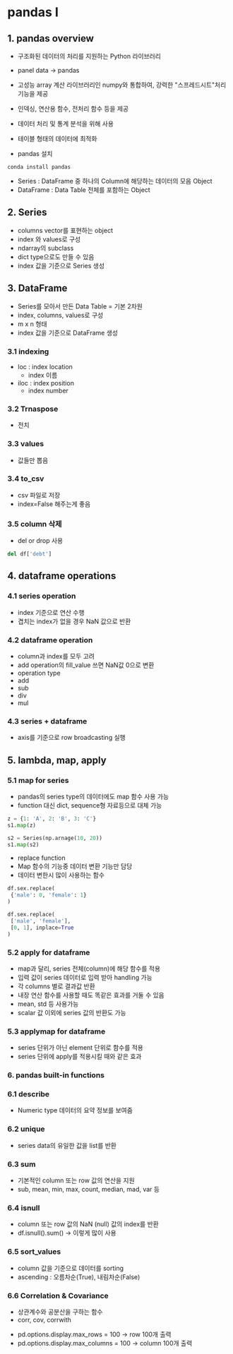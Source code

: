 # pandas I

## 1. pandas overview

- 구조화된 데이터의 처리를 지원하는 Python 라이브러리
- panel data -> pandas
- 고성능 array 계산 라이브러리인 numpy와 통합하여, 강력한 "스프레드시트"처리 기능을 제공
- 인덱싱, 연산용 함수, 전처리 함수 등을 제공
- 데이터 처리 및 통계 분석을 위해 사용

- 테이블 형태의 데이터에 최적화

- pandas 설치
 
```
conda install pandas
```

- Series : DataFrame 중 하나의 Column에 해당하는 데이터의 모음 Object
- DataFrame : Data Table 전체를 포함하는 Object

## 2. Series

- columns vector를 표현하는 object
- index 와 values로 구성
- ndarray의 subclass
- dict type으로도 만들 수 있음
- index 값을 기준으로 Series 생성

## 3. DataFrame

- Series를 모아서 만든 Data Table = 기본 2차원
- index, columns, values로 구성
- m x n 형태
- index 값을 기준으로 DataFrame 생성

### 3.1 indexing

- loc : index location
  - index 이름
- iloc : index position
  - index number

### 3.2 Trnaspose

- 전치

### 3.3 values

- 값들만 뽑음

### 3.4 to_csv

- csv 파일로 저장
- index=False 해주는게 좋음

### 3.5 column 삭제

- del or drop 사용

```python
del df['debt']
```

## 4. dataframe operations

### 4.1 series operation

- index 기준으로 연산 수행
- 겹치는 index가 없을 경우 NaN 값으로 반환

### 4.2 dataframe operation

- column과 index를 모두 고려
- add operation의 fill_value 쓰면 NaN값 0으로 변환
- operation type
 - add
 - sub
 - div
 - mul

### 4.3 series + dataframe

- axis를 기준으로 row broadcasting 실행

## 5. lambda, map, apply

### 5.1 map for series

- pandas의 series type의 데이터에도 map 함수 사용 가능
- function 대신 dict, sequence형 자료등으로 대체 가능

```python
z = {1: 'A', 2: 'B', 3: 'C'}
s1.map(z)

s2 = Series(np.arnage(10, 20))
s1.map(s2)
```

- replace function
 - Map 함수의 기능중 데이터 변환 기능만 담당
 - 데이터 변한시 많이 사용하는 함수

```python
df.sex.replace(
 {'male': 0, 'female': 1}
)

df.sex.replace(
 ['male', 'female'],
 [0, 1], inplace=True
)
```

### 5.2 apply for dataframe

- map과 달리, series 전체(column)에 해당 함수를 적용
- 입력 값이 series 데이터로 입력 받아 handling 가능
- 각 columns 별로 결과값 반환
- 내장 연산 함수를 사용할 때도 똑같은 효과를 거둘 수 있음
- mean, std 등 사용가능
- scalar 값 이외에 series 값의 반환도 가능

### 5.3 applymap for dataframe

- series 단위가 아닌 element 단위로 함수를 적용
- series 단위에 apply를 적용시킬 때와 같은 효과

### 6. pandas built-in functions

### 6.1 describe

- Numeric type 데이터의 요약 정보를 보여줌

### 6.2 unique

- series data의 유일한 값을 list를 반환

### 6.3 sum

- 기본적인 column 또는 row 값의 연산을 지원
- sub, mean, min, max, count, median, mad, var 등

### 6.4 isnull

- column 또는 row 값의 NaN (null) 값의 index를 반환
- df.isnull().sum() -> 이렇게 많이 사용

### 6.5 sort_values

- column 값을 기준으로 데이터를 sorting
- ascending : 오름차순(True), 내림차순(False)

### 6.6 Correlation & Covariance

- 상관계수와 공분산을 구하는 함수
- corr, cov, corrwith

* pd.options.display.max_rows = 100 -> row 100개 출력
* pd.options.display.max_columns = 100 -> column 100개 출력











